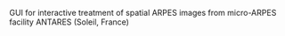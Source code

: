 GUI for interactive treatment of spatial ARPES images from micro-ARPES facility ANTARES (Soleil, France)
